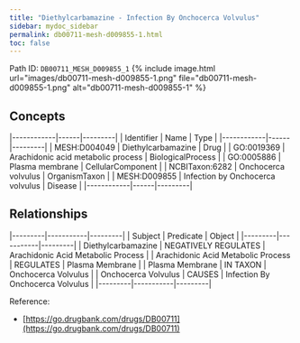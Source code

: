 ```yaml
---
title: "Diethylcarbamazine - Infection By Onchocerca Volvulus"
sidebar: mydoc_sidebar
permalink: db00711-mesh-d009855-1.html
toc: false 
---
```



Path ID: `DB00711_MESH_D009855_1`
{% include image.html url="images/db00711-mesh-d009855-1.png" file="db00711-mesh-d009855-1.png" alt="db00711-mesh-d009855-1" %}

## Concepts

|------------|------|---------|
| Identifier | Name | Type    |
|------------|------|---------|
| MESH:D004049 | Diethylcarbamazine | Drug |
| GO:0019369 | Arachidonic acid metabolic process | BiologicalProcess |
| GO:0005886 | Plasma membrane | CellularComponent |
| NCBITaxon:6282 | Onchocerca volvulus | OrganismTaxon |
| MESH:D009855 | Infection by Onchocerca volvulus | Disease |
|------------|------|---------|

## Relationships

|---------|-----------|---------|
| Subject | Predicate | Object  |
|---------|-----------|---------|
| Diethylcarbamazine | NEGATIVELY REGULATES | Arachidonic Acid Metabolic Process |
| Arachidonic Acid Metabolic Process | REGULATES | Plasma Membrane |
| Plasma Membrane | IN TAXON | Onchocerca Volvulus |
| Onchocerca Volvulus | CAUSES | Infection By Onchocerca Volvulus |
|---------|-----------|---------|

Reference: 
  - [https://go.drugbank.com/drugs/DB00711](https://go.drugbank.com/drugs/DB00711)
